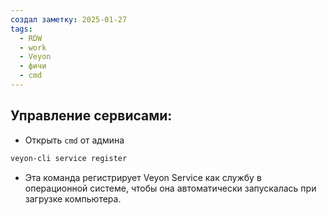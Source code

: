 ```yaml
---
создал заметку: 2025-01-27
tags:
  - RDW
  - work
  - Veyon
  - фичи
  - cmd
---
```

## Управление сервисами:
- Открыть `cmd` от админа
```cmd
veyon-cli service register
```
- Эта команда регистрирует Veyon Service как службу в операционной системе, чтобы она автоматически запускалась при загрузке компьютера.